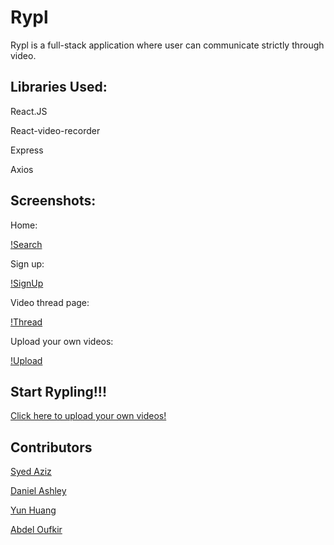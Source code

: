 # Rypl

Rypl is a full-stack application where user can communicate strictly through video.

## Libraries Used:

React.JS

React-video-recorder

Express

Axios

## Screenshots:

Home:

[!Search](./images/search.png)

Sign up:

[!SignUp](./images/signup.png)

Video thread page:

[!Thread](./images/thread.png)

Upload your own videos:

[!Upload](./images/upload)

## Start Rypling!!!

[Click here to upload your own videos!](https://rypl-acf62.web.app/#/)

## Contributors

[Syed Aziz](https://github.com/syedaziz27)

[Daniel Ashley](https://github.com/DanielEduardoAshley)

[Yun Huang](https://github.com/chuyunhuang)

[Abdel Oufkir](https://github.com/AbdelOufkir1)

